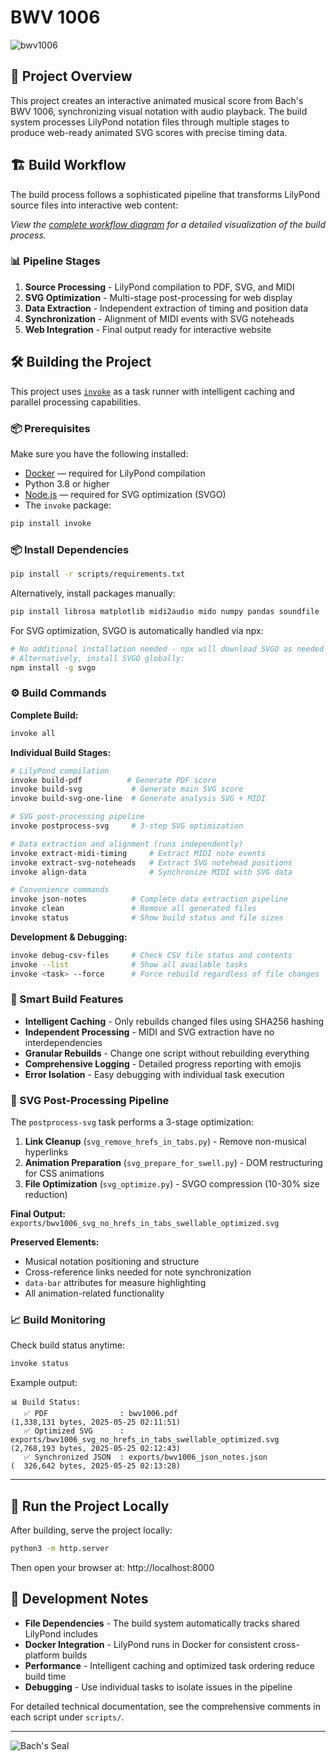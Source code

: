 # BWV 1006

![bwv1006](exports/bwv1006_optimized.svg)

## 🎼 Project Overview

This project creates an interactive animated musical score from Bach's BWV 1006, synchronizing visual notation with audio playback. The build system processes LilyPond notation files through multiple stages to produce web-ready animated SVG scores with precise timing data.

## 🏗️ Build Workflow

The build process follows a sophisticated pipeline that transforms LilyPond source files into interactive web content:

*View the [complete workflow diagram](tasks.mmd) for a detailed visualization of the build process.*

### 📊 Pipeline Stages

1. **Source Processing** - LilyPond compilation to PDF, SVG, and MIDI
2. **SVG Optimization** - Multi-stage post-processing for web display  
3. **Data Extraction** - Independent extraction of timing and position data
4. **Synchronization** - Alignment of MIDI events with SVG noteheads
5. **Web Integration** - Final output ready for interactive website

## 🛠️ Building the Project

This project uses [`invoke`](https://www.pyinvoke.org/) as a task runner with intelligent caching and parallel processing capabilities.

### 📦 Prerequisites

Make sure you have the following installed:

* [Docker](https://www.docker.com/) — required for LilyPond compilation
* Python 3.8 or higher  
* [Node.js](https://nodejs.org/) — required for SVG optimization (SVGO)
* The `invoke` package:

```bash
pip install invoke
```

### 📦 Install Dependencies

```bash
pip install -r scripts/requirements.txt
```

Alternatively, install packages manually:

```bash
pip install librosa matplotlib midi2audio mido numpy pandas soundfile
```

For SVG optimization, SVGO is automatically handled via npx:

```bash
# No additional installation needed - npx will download SVGO as needed
# Alternatively, install SVGO globally:
npm install -g svgo
```

### ⚙️ Build Commands

**Complete Build:**
```bash
invoke all
```

**Individual Build Stages:**
```bash
# LilyPond compilation
invoke build-pdf          # Generate PDF score
invoke build-svg           # Generate main SVG score  
invoke build-svg-one-line  # Generate analysis SVG + MIDI

# SVG post-processing pipeline
invoke postprocess-svg     # 3-step SVG optimization

# Data extraction and alignment (runs independently)
invoke extract-midi-timing     # Extract MIDI note events
invoke extract-svg-noteheads   # Extract SVG notehead positions  
invoke align-data              # Synchronize MIDI with SVG data

# Convenience commands
invoke json-notes          # Complete data extraction pipeline
invoke clean               # Remove all generated files
invoke status              # Show build status and file sizes
```

**Development & Debugging:**
```bash
invoke debug-csv-files     # Check CSV file status and contents
invoke --list              # Show all available tasks
invoke <task> --force      # Force rebuild regardless of file changes
```

### 🚀 Smart Build Features

- **Intelligent Caching** - Only rebuilds changed files using SHA256 hashing
- **Independent Processing** - MIDI and SVG extraction have no interdependencies  
- **Granular Rebuilds** - Change one script without rebuilding everything
- **Comprehensive Logging** - Detailed progress reporting with emojis
- **Error Isolation** - Easy debugging with individual task execution

### 🎨 SVG Post-Processing Pipeline

The `postprocess-svg` task performs a 3-stage optimization:

1. **Link Cleanup** (`svg_remove_hrefs_in_tabs.py`) - Remove non-musical hyperlinks
2. **Animation Preparation** (`svg_prepare_for_swell.py`) - DOM restructuring for CSS animations
3. **File Optimization** (`svg_optimize.py`) - SVGO compression (10-30% size reduction)

**Final Output:** `exports/bwv1006_svg_no_hrefs_in_tabs_swellable_optimized.svg`

**Preserved Elements:**
- Musical notation positioning and structure
- Cross-reference links needed for note synchronization  
- `data-bar` attributes for measure highlighting
- All animation-related functionality

### 📈 Build Monitoring

Check build status anytime:
```bash
invoke status
```

Example output:
```
📊 Build Status:
   ✅ PDF                : bwv1006.pdf                                          (1,338,131 bytes, 2025-05-25 02:11:51)
   ✅ Optimized SVG      : exports/bwv1006_svg_no_hrefs_in_tabs_swellable_optimized.svg (2,768,193 bytes, 2025-05-25 02:12:43)
   ✅ Synchronized JSON  : exports/bwv1006_json_notes.json                              (  326,642 bytes, 2025-05-25 02:13:28)
```

---

## 🚀 Run the Project Locally

After building, serve the project locally:

```bash
python3 -m http.server
```

Then open your browser at: http://localhost:8000

## 🔧 Development Notes

- **File Dependencies** - The build system automatically tracks shared LilyPond includes
- **Docker Integration** - LilyPond runs in Docker for consistent cross-platform builds  
- **Performance** - Intelligent caching and optimized task ordering reduce build time
- **Debugging** - Use individual tasks to isolate issues in the pipeline

For detailed technical documentation, see the comprehensive comments in each script under `scripts/`.

---

![Bach's Seal](media/Bach_Seal_blurred_gray_bg_final.svg)